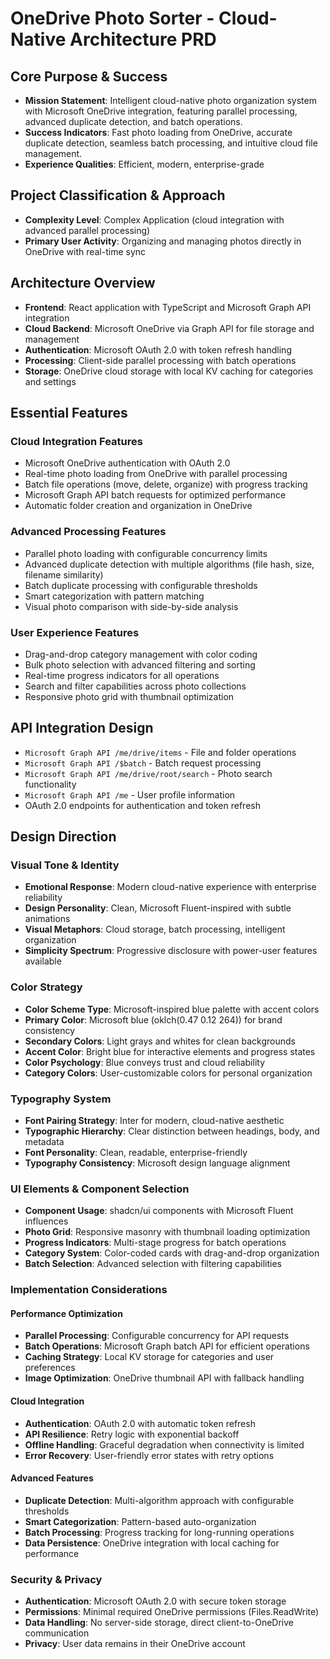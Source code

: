 # OneDrive Photo Sorter - Cloud-Native Architecture PRD

## Core Purpose & Success
- **Mission Statement**: Intelligent cloud-native photo organization system with Microsoft OneDrive integration, featuring parallel processing, advanced duplicate detection, and batch operations.
- **Success Indicators**: Fast photo loading from OneDrive, accurate duplicate detection, seamless batch processing, and intuitive cloud file management.
- **Experience Qualities**: Efficient, modern, enterprise-grade

## Project Classification & Approach
- **Complexity Level**: Complex Application (cloud integration with advanced parallel processing)
- **Primary User Activity**: Organizing and managing photos directly in OneDrive with real-time sync

## Architecture Overview
- **Frontend**: React application with TypeScript and Microsoft Graph API integration
- **Cloud Backend**: Microsoft OneDrive via Graph API for file storage and management
- **Authentication**: Microsoft OAuth 2.0 with token refresh handling
- **Processing**: Client-side parallel processing with batch operations
- **Storage**: OneDrive cloud storage with local KV caching for categories and settings

## Essential Features

### Cloud Integration Features
- Microsoft OneDrive authentication with OAuth 2.0
- Real-time photo loading from OneDrive with parallel processing
- Batch file operations (move, delete, organize) with progress tracking
- Microsoft Graph API batch requests for optimized performance
- Automatic folder creation and organization in OneDrive

### Advanced Processing Features  
- Parallel photo loading with configurable concurrency limits
- Advanced duplicate detection with multiple algorithms (file hash, size, filename similarity)
- Batch duplicate processing with configurable thresholds
- Smart categorization with pattern matching
- Visual photo comparison with side-by-side analysis

### User Experience Features
- Drag-and-drop category management with color coding
- Bulk photo selection with advanced filtering and sorting
- Real-time progress indicators for all operations
- Search and filter capabilities across photo collections
- Responsive photo grid with thumbnail optimization

## API Integration Design
- `Microsoft Graph API /me/drive/items` - File and folder operations
- `Microsoft Graph API /$batch` - Batch request processing
- `Microsoft Graph API /me/drive/root/search` - Photo search functionality
- `Microsoft Graph API /me` - User profile information
- OAuth 2.0 endpoints for authentication and token refresh

## Design Direction

### Visual Tone & Identity
- **Emotional Response**: Modern cloud-native experience with enterprise reliability
- **Design Personality**: Clean, Microsoft Fluent-inspired with subtle animations
- **Visual Metaphors**: Cloud storage, batch processing, intelligent organization
- **Simplicity Spectrum**: Progressive disclosure with power-user features available

### Color Strategy
- **Color Scheme Type**: Microsoft-inspired blue palette with accent colors
- **Primary Color**: Microsoft blue (oklch(0.47 0.12 264)) for brand consistency
- **Secondary Colors**: Light grays and whites for clean backgrounds
- **Accent Color**: Bright blue for interactive elements and progress states
- **Color Psychology**: Blue conveys trust and cloud reliability
- **Category Colors**: User-customizable colors for personal organization

### Typography System
- **Font Pairing Strategy**: Inter for modern, cloud-native aesthetic
- **Typographic Hierarchy**: Clear distinction between headings, body, and metadata
- **Font Personality**: Clean, readable, enterprise-friendly
- **Typography Consistency**: Microsoft design language alignment

### UI Elements & Component Selection
- **Component Usage**: shadcn/ui components with Microsoft Fluent influences
- **Photo Grid**: Responsive masonry with thumbnail loading optimization
- **Progress Indicators**: Multi-stage progress for batch operations
- **Category System**: Color-coded cards with drag-and-drop organization
- **Batch Selection**: Advanced selection with filtering capabilities

### Implementation Considerations

#### Performance Optimization
- **Parallel Processing**: Configurable concurrency for API requests
- **Batch Operations**: Microsoft Graph batch API for efficient operations
- **Caching Strategy**: Local KV storage for categories and user preferences
- **Image Optimization**: OneDrive thumbnail API with fallback handling

#### Cloud Integration
- **Authentication**: OAuth 2.0 with automatic token refresh
- **API Resilience**: Retry logic with exponential backoff
- **Offline Handling**: Graceful degradation when connectivity is limited
- **Error Recovery**: User-friendly error states with retry options

#### Advanced Features
- **Duplicate Detection**: Multi-algorithm approach with configurable thresholds
- **Smart Categorization**: Pattern-based auto-organization
- **Batch Processing**: Progress tracking for long-running operations
- **Data Persistence**: OneDrive integration with local caching for performance

### Security & Privacy
- **Authentication**: Microsoft OAuth 2.0 with secure token storage
- **Permissions**: Minimal required OneDrive permissions (Files.ReadWrite)
- **Data Handling**: No server-side storage, direct client-to-OneDrive communication
- **Privacy**: User data remains in their OneDrive account